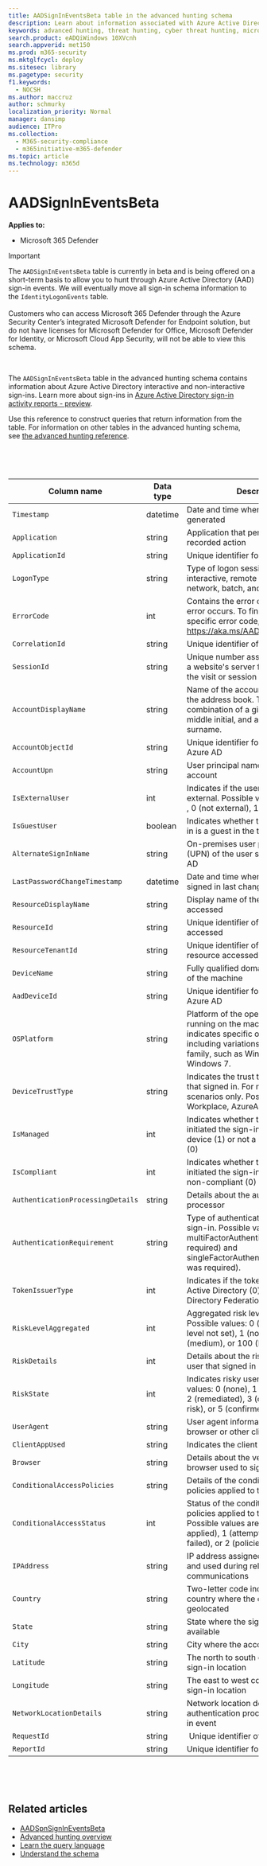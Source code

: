 ```yaml
---
title: AADSignInEventsBeta table in the advanced hunting schema
description: Learn about information associated with Azure Active Directory sign-in events table of the advanced hunting schema
keywords: advanced hunting, threat hunting, cyber threat hunting, microsoft threat protection, microsoft 365, mtp, m365, search, query, telemetry, schema reference, kusto, table, column, data type, description, file, IP address, device, machine, user, account, identity, AAD
search.product: eADQiWindows 10XVcnh
search.appverid: met150
ms.prod: m365-security
ms.mktglfcycl: deploy
ms.sitesec: library
ms.pagetype: security
f1.keywords: 
  - NOCSH
ms.author: maccruz
author: schmurky
localization_priority: Normal
manager: dansimp
audience: ITPro
ms.collection: 
  - M365-security-compliance
  - m365initiative-m365-defender
ms.topic: article
ms.technology: m365d
---
```

# AADSignInEventsBeta

**Applies to:**

- Microsoft 365 Defender

>[!IMPORTANT]
> The `AADSignInEventsBeta` table is currently in beta and is being offered on a short-term basis to allow you to hunt through Azure Active Directory (AAD) sign-in events. We will eventually move all sign-in schema information to the `IdentityLogonEvents` table.<br><br>
> Customers who can access Microsoft 365 Defender through the Azure Security Center’s integrated Microsoft Defender for Endpoint solution, but do not have licenses for Microsoft Defender for Office, Microsoft Defender for Identity, or Microsoft Cloud App Security, will not be able to view this schema. 

 

The `AADSignInEventsBeta` table in the advanced hunting schema contains
information about Azure Active Directory interactive and non-interactive
sign-ins. Learn more about sign-ins in [Azure
Active Directory sign-in activity reports -
preview](https://docs.microsoft.com/azure/active-directory/reports-monitoring/concept-all-sign-ins).

Use this reference to construct queries that return information from the table.
For information on other tables in the advanced hunting schema, see [the
advanced hunting
reference](https://docs.microsoft.com/windows/security/threat-protection/microsoft-defender-atp/advanced-hunting-reference).

 

 

| Column name                 | Data type | Description          |
|---------------------------------|---------------|-------------------------------------------------------------------------------------------------------------------------------------------------------------------------------------|
| `Timestamp`                       | datetime      | Date and time when the record was generated                                                                                                                                         |
| `Application`                     | string        | Application that performed the recorded action                                                                                                                                       |
| `ApplicationId`                   | string        | Unique identifier for the application                                                                                                                                               |
| `LogonType`                       | string        | Type of logon session, specifically interactive, remote interactive (RDP), network, batch, and service                                                                              |
| `ErrorCode`                       | int        | Contains the error code if a sign-in error occurs. To find a description of a specific error code, visit <https://aka.ms/AADsigninsErrorCodes>.                                     |
| `CorrelationId`                   | string        | Unique identifier of the sign-in event                                                                                                                                              |
| `SessionId`                       | string        | Unique number assigned to a user by a website's server for the duration of the visit or session                                                                                     |
| `AccountDisplayName`              | string        | Name of the account user displayed in the address book. Typically a combination of a given or first name, a middle initial, and a last name or surname.                             |
| `AccountObjectId`                 | string        | Unique identifier for the account in Azure AD                                                                                                                                       |
| `AccountUpn`                      | string        | User principal name (UPN) of the account                                                                                                                                            |
| `IsExternalUser`                  | int        | Indicates if the user that signed in is external. Possible values: -1 (not set) , 0 (not external), 1 (external).                                                                   |
| `IsGuestUser`                     | boolean       | Indicates whether the user that signed in is a guest in the tenant                                                                                                                  |
| `AlternateSignInName`             | string        | On-premises user principal name (UPN) of the user signing in to Azure AD                                                                                                            |
| `LastPasswordChangeTimestamp`     | datetime        | Date and time when the user that signed in last changed their password                                                                                                              |
| `ResourceDisplayName`             | string        | Display name of the resource accessed                                                                                                                                               |
| `ResourceId`                      | string        | Unique identifier of the resource accessed                                                                                                                                          |
| `ResourceTenantId`                | string        | Unique identifier of the tenant of the resource accessed                                                                                                                            |
| `DeviceName`                      | string        | Fully qualified domain name (FQDN) of the machine                                                                                                                                   |
| `AadDeviceId`                     | string   |      Unique identifier for the device in Azure AD                                                                                                                                                                               |
| `OSPlatform`                      | string        | Platform of the operating system running on the machine. This indicates specific operating systems, including variations within the same family, such as Windows 10 and Windows 7.  |
| `DeviceTrustType`                 | string        | Indicates the trust type of the device that signed in. For managed device scenarios only. Possible values are Workplace, AzureAd, and ServerAd.                                     |
| `IsManaged`                       | int       | Indicates whether the device that initiated the sign-in is a managed device (1) or not a managed device (0)                                                                         |
| `IsCompliant`                     | int       | Indicates whether the device that initiated the sign-in is compliant (1) or non-compliant (0)                                                                                       |
| `AuthenticationProcessingDetails` | string        | Details about the authentication processor                                                                                                                                          |
| `AuthenticationRequirement`       | string        | Type of authentication required for the sign-in. Possible values: multiFactorAuthentication (MFA was required) and singleFactorAuthentication (no MFA was required).                |
| `TokenIssuerType`                 | int        | Indicates if the token issuer is Azure Active Directory (0) or Active Directory Federation Services (1)                                                                             |
| `RiskLevelAggregated`                       | int        | Aggregated risk level during sign-in. Possible values: 0 (aggregated risk level not set), 1 (none), 10 (low), 50 (medium), or 100 (high).                               |
| `RiskDetails`                      | int        | Details about the risky state of the user that signed in                                                                                                                            |
| `RiskState`                       | int        | Indicates risky user state. Possible values: 0 (none), 1 (confirmed safe), 2 (remediated), 3 (dismissed), 4 (at risk), or 5 (confirmed compromised).                                |
| `UserAgent`                       | string        | User agent information from the web browser or other client application                                                                                                             |
| `ClientAppUsed`                   | string        | Indicates the client app used                                                                                                                                                       |
| `Browser`                         | string        | Details about the version of the browser used to sign in                                                                                                                            |
| `ConditionalAccessPolicies`       | string        | Details of the conditional access policies applied to the sign-in event                                                                                                             |
| `ConditionalAccessStatus`         | int        | Status of the conditional access policies applied to the sign-in. Possible values are 0 (policies applied), 1 (attempt to apply policies failed), or 2 (policies not applied).      |
| `IPAddress`                       | string        | IP address assigned to the endpoint and used during related network communications                                                                                                  |
| `Country`                     | string        | Two-letter code indicating the country where the client IP address is geolocated                                                                                                    |
| `State`                           | string        | State where the sign-in occurred, if available                                                                                                                                      |
| `City`                            | string        | City where the account user is located                                                                                                                                              |
| `Latitude`                        | string        | The north to south coordinates of the sign-in location                                                                                                                              |
| `Longitude`                       | string        | The east to west coordinates of the sign-in location                                                                                                                                |
| `NetworkLocationDetails`          | string        | Network location details of the authentication processor of the sign-in event                                                                                                       |
| `RequestId`                       | string        |  Unique identifier of the request                                                                                                                                                   |
|`ReportId` | string | Unique identifier for the event |

 

 

## Related articles

-   [AADSpnSignInEventsBeta](https://docs.microsoft.com/microsoft-365/security/defender/advanced-hunting-aadspnsignineventsbeta-table)
-   [Advanced hunting
    overview](https://docs.microsoft.com/windows/security/threat-protection/microsoft-defender-atp/advanced-hunting-overview)
-   [Learn the query
    language](https://docs.microsoft.com/windows/security/threat-protection/microsoft-defender-atp/advanced-hunting-query-language)
-   [Understand the
    schema](https://docs.microsoft.com/windows/security/threat-protection/microsoft-defender-atp/advanced-hunting-schema-reference)

 
